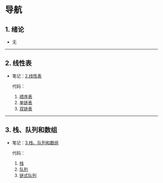 # 导航

## 1. 绪论

* 无

---

## 2. 线性表

* 笔记：[2.线性表](./笔记/2.线性表.md)

    代码：

    1. [顺序表](./代码/SequenceList.cpp)
    2. [单链表](./代码/LinkedList.cpp)
    3. [双链表](./代码/DualLinkedList.cpp)

---

## 3. 栈、队列和数组

* 笔记：[3.栈、队列和数组](./笔记/3.栈、队列和数组.md)

    代码：

    1. [栈](./代码/Stack.cpp)
    2. [队列](./代码/Queue.cpp)
    3. [链式队列](./代码/LinkedQueue.cpp)

